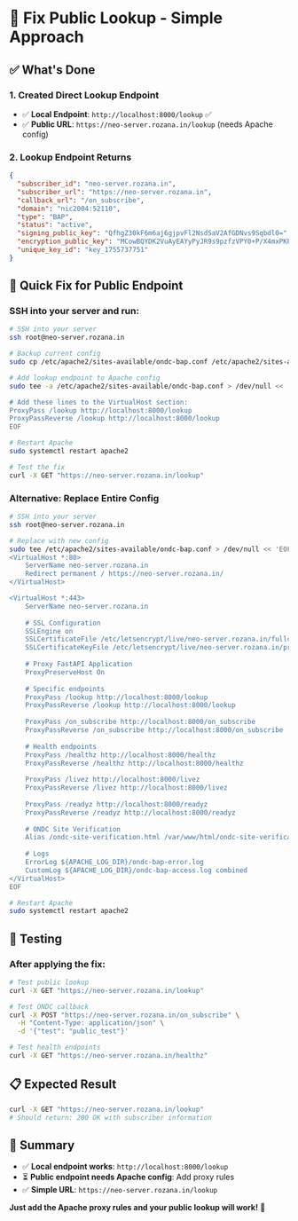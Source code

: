 # 🔧 Fix Public Lookup - Simple Approach

## ✅ **What's Done**

### **1. Created Direct Lookup Endpoint**
- ✅ **Local Endpoint**: `http://localhost:8000/lookup` ✅
- ✅ **Public URL**: `https://neo-server.rozana.in/lookup` (needs Apache config)

### **2. Lookup Endpoint Returns**
```json
{
  "subscriber_id": "neo-server.rozana.in",
  "subscriber_url": "https://neo-server.rozana.in",
  "callback_url": "/on_subscribe",
  "domain": "nic2004:52110",
  "type": "BAP",
  "status": "active",
  "signing_public_key": "QfhgZ30kF6m6aj6gjpvFl2NsdSaV2AfGDNvs9Sqbdl0=",
  "encryption_public_key": "MCowBQYDK2VuAyEAYyPyJR9s9pzfzVPY0+P/X4mxPKPvS5RnGgFkqSLc+mM=",
  "unique_key_id": "key_1755737751"
}
```

## 🚀 **Quick Fix for Public Endpoint**

### **SSH into your server and run:**

```bash
# SSH into your server
ssh root@neo-server.rozana.in

# Backup current config
sudo cp /etc/apache2/sites-available/ondc-bap.conf /etc/apache2/sites-available/ondc-bap.conf.backup

# Add lookup endpoint to Apache config
sudo tee -a /etc/apache2/sites-available/ondc-bap.conf > /dev/null << 'EOF'

# Add these lines to the VirtualHost section:
ProxyPass /lookup http://localhost:8000/lookup
ProxyPassReverse /lookup http://localhost:8000/lookup
EOF

# Restart Apache
sudo systemctl restart apache2

# Test the fix
curl -X GET "https://neo-server.rozana.in/lookup"
```

### **Alternative: Replace Entire Config**

```bash
# SSH into your server
ssh root@neo-server.rozana.in

# Replace with new config
sudo tee /etc/apache2/sites-available/ondc-bap.conf > /dev/null << 'EOF'
<VirtualHost *:80>
    ServerName neo-server.rozana.in
    Redirect permanent / https://neo-server.rozana.in/
</VirtualHost>

<VirtualHost *:443>
    ServerName neo-server.rozana.in
    
    # SSL Configuration
    SSLEngine on
    SSLCertificateFile /etc/letsencrypt/live/neo-server.rozana.in/fullchain.pem
    SSLCertificateKeyFile /etc/letsencrypt/live/neo-server.rozana.in/privkey.pem
    
    # Proxy FastAPI Application
    ProxyPreserveHost On
    
    # Specific endpoints
    ProxyPass /lookup http://localhost:8000/lookup
    ProxyPassReverse /lookup http://localhost:8000/lookup
    
    ProxyPass /on_subscribe http://localhost:8000/on_subscribe
    ProxyPassReverse /on_subscribe http://localhost:8000/on_subscribe
    
    # Health endpoints
    ProxyPass /healthz http://localhost:8000/healthz
    ProxyPassReverse /healthz http://localhost:8000/healthz
    
    ProxyPass /livez http://localhost:8000/livez
    ProxyPassReverse /livez http://localhost:8000/livez
    
    ProxyPass /readyz http://localhost:8000/readyz
    ProxyPassReverse /readyz http://localhost:8000/readyz
    
    # ONDC Site Verification
    Alias /ondc-site-verification.html /var/www/html/ondc-site-verification.html
    
    # Logs
    ErrorLog ${APACHE_LOG_DIR}/ondc-bap-error.log
    CustomLog ${APACHE_LOG_DIR}/ondc-bap-access.log combined
</VirtualHost>
EOF

# Restart Apache
sudo systemctl restart apache2
```

## 🧪 **Testing**

### **After applying the fix:**

```bash
# Test public lookup
curl -X GET "https://neo-server.rozana.in/lookup"

# Test ONDC callback
curl -X POST "https://neo-server.rozana.in/on_subscribe" \
  -H "Content-Type: application/json" \
  -d '{"test": "public_test"}'

# Test health endpoints
curl -X GET "https://neo-server.rozana.in/healthz"
```

## 📋 **Expected Result**

```bash
curl -X GET "https://neo-server.rozana.in/lookup"
# Should return: 200 OK with subscriber information
```

## 🎯 **Summary**

- ✅ **Local endpoint works**: `http://localhost:8000/lookup`
- ⏳ **Public endpoint needs Apache config**: Add proxy rules
- ✅ **Simple URL**: `https://neo-server.rozana.in/lookup`

**Just add the Apache proxy rules and your public lookup will work!** 🚀 